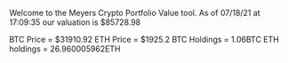 Welcome to the Meyers Crypto Portfolio Value tool. 
As of 07/18/21 at 17:09:35 our valuation is $85728.98 

BTC Price = $31910.92
 ETH Price = $1925.2
BTC Holdings = 1.06BTC
 ETH holdings = 26.960005962ETH 
